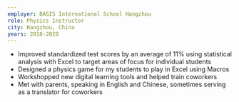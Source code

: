 ```yaml
---
employer: BASIS International School Hangzhou
role: Physics Instructor
city: Hangzhou, China
years: 2018-2020
---
```

* Improved standardized test scores by an average of 11% using statistical analysis with Excel to target areas of focus for individual students
* Designed a physics game for my students to play in Excel using Macros
* Workshopped new digital learning tools and helped train coworkers
* Met with parents, speaking in English and Chinese, sometimes serving as a translator for coworkers
